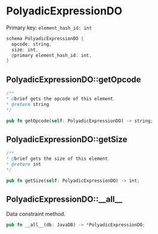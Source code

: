 # PolyadicExpressionDO

Primary key: `element_hash_id: int`

```rust
schema PolyadicExpressionDO {
  opcode: string,
  size: int,
  @primary element_hash_id: int,
}
```
## PolyadicExpressionDO::getOpcode

```java
/**
* @brief gets the opcode of this element.
* @return string
*/
```
```rust
pub fn getOpcode(self: PolyadicExpressionDO) -> string;
```
## PolyadicExpressionDO::getSize

```java
/**
* @brief gets the size of this element.
* @return int
*/
```
```rust
pub fn getSize(self: PolyadicExpressionDO) -> int;
```
## PolyadicExpressionDO::\_\_all\_\_

Data constraint method.

```rust
pub fn __all__(db: JavaDB) -> *PolyadicExpressionDO;
```
